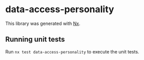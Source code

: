 # data-access-personality

This library was generated with [Nx](https://nx.dev).

## Running unit tests

Run `nx test data-access-personality` to execute the unit tests.
